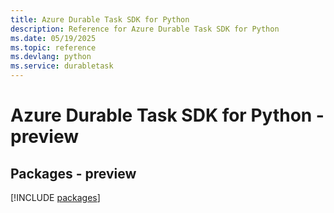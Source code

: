 ```yaml
---
title: Azure Durable Task SDK for Python
description: Reference for Azure Durable Task SDK for Python
ms.date: 05/19/2025
ms.topic: reference
ms.devlang: python
ms.service: durabletask
---
```

# Azure Durable Task SDK for Python - preview
## Packages - preview
[!INCLUDE [packages](durable-task-index.md)]